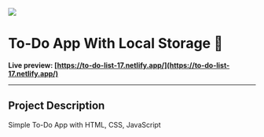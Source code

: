 ![](https://i.ibb.co/mSjNCty/Capture-d-cran-2022-01-17-212648.png)

# To-Do App With Local Storage 📝

**Live preview: [https://to-do-list-17.netlify.app/](https://to-do-list-17.netlify.app/)**

---

## Project Description

Simple To-Do App with HTML, CSS, JavaScript